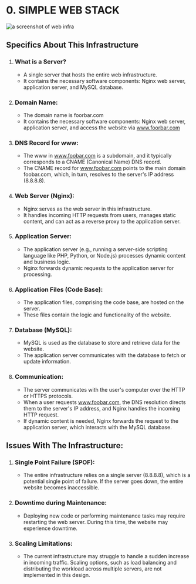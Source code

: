 # 0. SIMPLE WEB STACK
![a screenshot of web infra](https://github.com/Abstargo/alx-system_engineering-devops/blob/main/0x09-web_infrastructure_design/0-simple_web_stack.PNG)

## Specifics About This Infrastructure

1. ### What is a Server?
   - A single server that hosts the entire web infrastructure.
   - It contains the necessary software components: Nginx web server, application server, and MySQL database.

2. ### Domain Name:
   - The domain name is foorbar.com
   - It contains the necessary software components: Nginx web server, application server, and access the website via www.foorbar.com

3. ### DNS Record for www:
   - The www in www.foobar.com is a subdomain, and it typically corresponds to a CNAME (Canonical Name) DNS record.
   - The CNAME record for www.foobar.com points to the main domain foobar.com, which, in turn, resolves to the server's IP address (8.8.8.8).

4. ### Web Server (Nginx):
   - Nginx serves as the web server in this infrastructure.
   - It handles incoming HTTP requests from users, manages static content, and can act as a reverse proxy to the application server.

5. ### Application Server:
   - The application server (e.g., running a server-side scripting language like PHP, Python, or Node.js) processes dynamic content and business logic.
   - Nginx forwards dynamic requests to the application server for processing.

6. ### Application Files (Code Base):
   - The application files, comprising the code base, are hosted on the server.
   - These files contain the logic and functionality of the website.

7. ### Database (MySQL):
   - MySQL is used as the database to store and retrieve data for the website.
   - The application server communicates with the database to fetch or update information.

8. ### Communication:
   - The server communicates with the user's computer over the HTTP or HTTPS protocols.
   - When a user requests www.foobar.com, the DNS resolution directs them to the server's IP address, and Nginx handles the incoming HTTP request.
   - If dynamic content is needed, Nginx forwards the request to the application server, which interacts with the MySQL database.

## Issues With The Infrastructure:

1. ### Single Point Failure (SPOF):
   - The entire infrastructure relies on a single server (8.8.8.8), which is a potential single point of failure. If the server goes down, the entire website becomes inaccessible.

2. ### Downtime during Maintenance:
   - Deploying new code or performing maintenance tasks may require restarting the web server. During this time, the website may experience downtime.

3. ### Scaling Limitations:
   - The current infrastructure may struggle to handle a sudden increase in incoming traffic. Scaling options, such as load balancing and distributing the workload across multiple servers, are not implemented in this design.